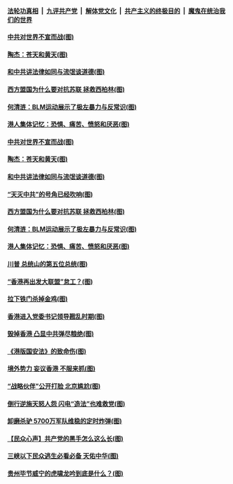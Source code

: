####  [法轮功真相](../../../../basic/blob/master/README.md?t=07061702) &nbsp;|&nbsp; [九评共产党](../../../../9ping.md/blob/master/README.md?t=07061702) &nbsp;|&nbsp; [解体党文化](../../../../jtdwh.md/blob/master/README.md?t=07061702)  &nbsp;|&nbsp; [共产主义的终极目的](../../../../gczydzjmd.md/blob/master/README.md?t=07061702) &nbsp;|&nbsp; [魔鬼在统治我们的世界](../../../../mgztzwmdsj.md/blob/master/README.md?t=07061702) 

#### [中共对世界不宣而战(图)](../pages/p4/938776.md?t=07061702) 

#### [陶杰：苍天和黄天(图)](../pages/p4/938772.md?t=07061702) 

#### [和中共讲法律如同与流氓谈道德(图)](../pages/p4/938769.md?t=07061702) 

#### [西方盟国为什么要对抗苏联 拯救西柏林(图)](../pages/p4/938774.md?t=07061702) 

#### [何清涟：BLM运动展示了极左暴力与反常识(图)](../pages/p4/938770.md?t=07061702) 

#### [港人集体记忆：恐惧、痛苦、愤怒和厌恶(图)](../pages/p4/938710.md?t=07061702) 

#### [中共对世界不宣而战(图)](../pages/p4/938776.md?t=07061702) 

#### [陶杰：苍天和黄天(图)](../pages/p4/938772.md?t=07061702) 

#### [和中共讲法律如同与流氓谈道德(图)](../pages/p4/938769.md?t=07061702) 

#### [“天灭中共”的号角已经吹响(图)](../pages/p4/938768.md?t=07061702) 

#### [西方盟国为什么要对抗苏联 拯救西柏林(图)](../pages/p4/938774.md?t=07061702) 

#### [何清涟：BLM运动展示了极左暴力与反常识(图)](../pages/p4/938770.md?t=07061702) 

#### [港人集体记忆：恐惧、痛苦、愤怒和厌恶(图)](../pages/p4/938710.md?t=07061702) 

#### [川普 总统山的第五位总统(图)](../pages/p4/938647.md?t=07061702) 

#### [“香港再出发大联盟”怠工？(图)](../pages/p4/938701.md?t=07061702) 

#### [拉下铁门杀掉金鸡(图)](../pages/p4/938671.md?t=07061702) 

#### [香港进入党委书记领导戡乱时期(图)](../pages/p4/938667.md?t=07061702) 

#### [毁掉香港 凸显中共弹尽粮绝(图)](../pages/p4/938674.md?t=07061702) 

#### [《港版国安法》的致命伤(图)](../pages/p4/938700.md?t=07061702) 

#### [境外势力 妄议香港 不服来抓(图)](../pages/p4/938616.md?t=07061702) 

#### [“战略伙伴”公开打脸 北京尴尬(图)](../pages/p4/938610.md?t=07061702) 

#### [倒行逆施天怒人怨 闪电“造法”也难救党(图)](../pages/p4/938609.md?t=07061702) 

#### [卸磨杀驴 5700万军队维稳的定时炸弹(图)](../pages/p4/938607.md?t=07061702) 

#### [【民众心声】共产党的黑手怎么这么长(图)](../pages/p4/938456.md?t=07061702) 

#### [三峡以下民众逃生必看必备 天佑中华(图)](../pages/p4/938593.md?t=07061702) 

#### [贵州毕节威宁的虎啸龙吟到底是什么？(图)](../pages/p4/938596.md?t=07061702) 

